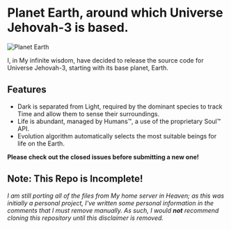 # Planet Earth, around which Universe Jehovah-3 is based.

![Planet Earth](https://upload.wikimedia.org/wikipedia/commons/thumb/e/e9/2016_Top_Images_from_NASA_Goddard_%2831786791410%29.jpg/900px-2016_Top_Images_from_NASA_Goddard_%2831786791410%29.jpg "Home of the Humans™")

I, in My infinite wisdom, have decided to release the source code for Universe Jehovah-3, starting with its base planet, Earth.

## Features

- Dark is separated from Light, required by the dominant species to track Time and allow them to sense their surroundings.
- Life is abundant, managed by Humans™, a use of the proprietary Soul™ API.
- Evolution algorithm automatically selects the most suitable beings for life on the Earth.

**Please check out the closed issues before submitting a new one!**

## **Note: This Repo is Incomplete!**

_I am still porting all of the files from My home server in Heaven; as this was initially a personal project,
I've written some personal information in the comments that I must remove manually. As such, I would **not**
recommend cloning this repository until this disclaimer is removed._
